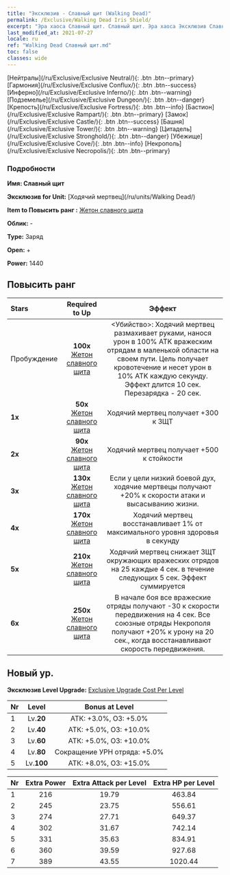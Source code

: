 ```yaml
---
title: "Эксклюзив - Славный щит (Walking Dead)"
permalink: /Exclusive/Walking Dead Iris Shield/
excerpt: "Эра хаоса Славный щит. Славный щит. Эра хаоса Эксклюзив Славный щит. Ходячий мертвец Эксклюзив."
last_modified_at: 2021-07-27
locale: ru
ref: "Walking Dead Славный щит.md"
toc: false
classes: wide
---
```

 [Нейтралы](/ru/Exclusive/Exclusive Neutral/){: .btn .btn--primary} [Гармония](/ru/Exclusive/Exclusive Conflux/){: .btn .btn--success} [Инферно](/ru/Exclusive/Exclusive Inferno/){: .btn .btn--warning} [Подземелье](/ru/Exclusive/Exclusive Dungeon/){: .btn .btn--danger} [Крепость](/ru/Exclusive/Exclusive Fortress/){: .btn .btn--info} [Бастион](/ru/Exclusive/Exclusive Rampart/){: .btn .btn--primary} [Замок](/ru/Exclusive/Exclusive Castle/){: .btn .btn--success} [Башня](/ru/Exclusive/Exclusive Tower/){: .btn .btn--warning} [Цитадель](/ru/Exclusive/Exclusive Stronghold/){: .btn .btn--danger} [Убежище](/ru/Exclusive/Exclusive Cove/){: .btn .btn--info} [Некрополь](/ru/Exclusive/Exclusive Necropolis/){: .btn .btn--primary} 

### Подробности
 **Имя: Славный щит** 

 **Эксклюзив for Unit:** [Ходячий мертвец](/ru/units/Walking Dead/) 

 **Item to Повысить ранг :** [Жетон славного щита](/ItemsRU/con_913/)

 **Облик:** -

 **Type:** Заряд

 **Open:** +

 **Power:** 1440

## Повысить ранг 

  |     Stars    |  Required to Up | Эффект |
  |:-------------|:---------------:|:---------------:|
  |  Пробуждение  | **100x** [Жетон славного щита](/ItemsRU/con_913/) | <Убийство>: Ходячий мертвец размахивает руками, нанося урон в 100% ATK вражеским отрядам в маленькой области на своем пути. Цель получает кровотечение и несет урон в 10% ATK каждую секунду. Эффект длится 10 сек. Перезарядка - 20 сек. |
  | **1x** <i class="fas fa-star"/> | **50x** [Жетон славного щита](/ItemsRU/con_913/) | Ходячий мертвец получает +300 к ЗЩТ |
  | **2x** <i class="fas fa-star"/> | **90x** [Жетон славного щита](/ItemsRU/con_913/) | Ходячий мертвец получает +500 к стойкости |
  | **3x** <i class="fas fa-star"/> | **130x** [Жетон славного щита](/ItemsRU/con_913/) | Если у цели низкий боевой дух, ходячие мертвецы получают +20% к скорости атаки и высасыванию жизни. |
  | **4x** <i class="fas fa-star"/> | **170x** [Жетон славного щита](/ItemsRU/con_913/) | Ходячий мертвец восстанавливает 1% от максимального уровня здоровья в секунду |
  | **5x** <i class="fas fa-star"/> | **210x** [Жетон славного щита](/ItemsRU/con_913/) | Ходячий мертвец снижает ЗЩТ окружающих вражеских отрядов на 25 каждые 4 сек. в течение следующих 5 сек. Эффект суммируется |
  | **6x** <i class="fas fa-star"/> | **250x** [Жетон славного щита](/ItemsRU/con_913/) | В начале боя все вражеские отряды получают -30 к скорости передвижения на 4 сек. Все союзные отряды Некрополя получают +20% к урону на 20 сек., когда восстанавливают скорость передвижения. |


## Новый ур.
 **Эксклюзив Level Upgrade:** [Exclusive Upgrade Cost Per Level](/Exclusive/ExclusiveUpgradeCostPerLevel/)

  |  Nr  |   Level  | Bonus at Level |
  |:-----|:--------:|:--------------:|
  | 1 | Lv.**20** | АТК: +3.0%, ОЗ: +5.0% |
  | 2 | Lv.**40** | АТК: +5.0%, ОЗ: +10.0% |
  | 3 | Lv.**60** | АТК: +5.0%, ОЗ: +10.0% |
  | 4 | Lv.**80** | Сокращение УРН отряда: +5.0% |
  | 5 | Lv.**100** | АТК: +8.0%, ОЗ: +15.0% |


  |  Nr  |  Extra Power | Extra Attack per Level | Extra HP per Level |
  |:-----|:--------:|:--------:|:--------:|
  | 1 | 216 | 19.79 | 463.84 |
  | 2 | 245 | 23.75 | 556.61 |
  | 3 | 274 | 27.71 | 649.37 |
  | 4 | 302 | 31.67 | 742.14 |
  | 5 | 331 | 35.63 | 834.91 |
  | 6 | 360 | 39.59 | 927.68 |
  | 7 | 389 | 43.55 | 1020.44 |


